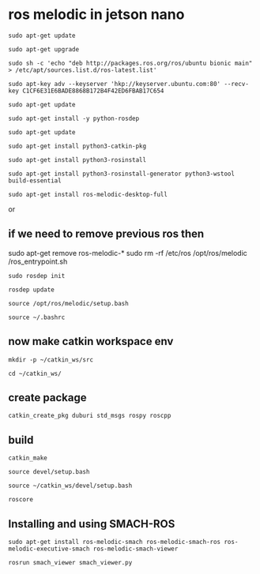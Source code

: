 # ros melodic in jetson nano

```Shell
sudo apt-get update
```

```Shell
sudo apt-get upgrade
```

```Shell
sudo sh -c 'echo "deb http://packages.ros.org/ros/ubuntu bionic main" > /etc/apt/sources.list.d/ros-latest.list'
```

```Shell
sudo apt-key adv --keyserver 'hkp://keyserver.ubuntu.com:80' --recv-key C1CF6E31E6BADE8868B172B4F42ED6FBAB17C654
```

```Shell
sudo apt-get update

```

```Shell
sudo apt-get install -y python-rosdep
```

```Shell
sudo apt-get update
```

```Shell
sudo apt-get install python3-catkin-pkg
```

```Shell
sudo apt-get install python3-rosinstall
```

```Shell
sudo apt-get install python3-rosinstall-generator python3-wstool build-essential
```

```Shell
sudo apt-get install ros-melodic-desktop-full
```

or

## if we need to remove previous ros then

sudo apt-get remove ros-melodic-\*
sudo rm -rf /etc/ros /opt/ros/melodic /ros_entrypoint.sh

```Shell
sudo rosdep init
```

```Shell
rosdep update
```

```Shell
source /opt/ros/melodic/setup.bash
```

```Shell
source ~/.bashrc
```

## now make catkin workspace env

```Shell
mkdir -p ~/catkin_ws/src
```

```Shell
cd ~/catkin_ws/
```

## create package

```Shell
catkin_create_pkg duburi std_msgs rospy roscpp
```

## build

```Shell
catkin_make
```

```Shell
source devel/setup.bash
```

```Shell
source ~/catkin_ws/devel/setup.bash
```

```Shell
roscore
```

## Installing and using SMACH-ROS

```Shell
sudo apt-get install ros-melodic-smach ros-melodic-smach-ros ros-melodic-executive-smach ros-melodic-smach-viewer
```

```Shell
rosrun smach_viewer smach_viewer.py
```

